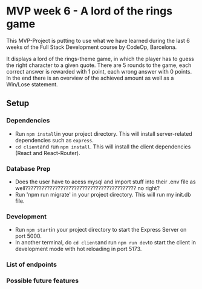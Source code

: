 # MVP week 6 - A lord of the rings game

This MVP-Project is putting to use what we have learned during the last 6 weeks of the Full Stack Development course by CodeOp, Barcelona.

It displays a lord of the rings-theme game, in which the player has to guess the right character to a given quote. There are 5 rounds to the game, each correct answer is rewarded with 1 point, each wrong answer with 0 points. In the end there is an overview of the achieved amount as well as a Win/Lose statement.

## Setup

### Dependencies

- Run `npm install`in your project directory. This will install server-related dependencies such as `express`.
- `cd client`and run `npm install`. This will install the client dependencies (React and React-Router).

### Database Prep

- Does the user have to acess mysql and import stuff into their .env file as well????????????????????????????????????????? no right?
- Run 'npm run migrate' in your project directory. This will run my init.db file.

### Development

- Run `npm start`in your project directory to start the Express Server on port 5000.
- In another terminal, do `cd client`and run `npm run dev`to start the client in development mode with hot reloading in port 5173.

### List of endpoints

### Possible future features
